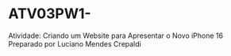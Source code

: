 # ATV03PW1-
Atividade: Criando um Website para Apresentar o Novo iPhone 16
Preparado por Luciano Mendes Crepaldi
